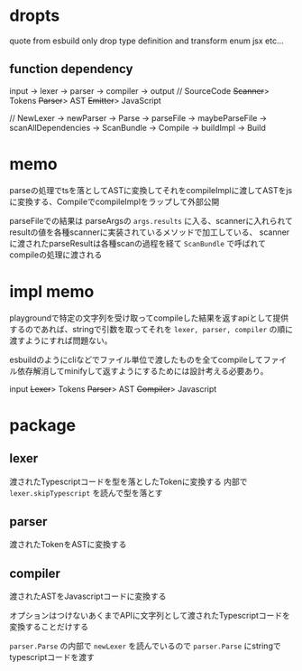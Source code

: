 # dropts

quote from esbuild
only drop type definition and transform enum jsx etc...

## function dependency
input -> lexer -> parser -> compiler -> output
// SourceCode ~~Scanner~~> Tokens ~~Parser~~> AST ~~Emitter~~> JavaScript

// NewLexer -> newParser -> Parse -> parseFile -> maybeParseFile -> scanAllDependencies -> ScanBundle -> Compile -> buildImpl -> Build

# memo
parseの処理でtsを落としてASTに変換してそれをcompileImplに渡してASTをjsに変換する、CompileでcompileImplをラップして外部公開

<!-- ScanBundleの処理は必要ないと思うのでparseFileで返したParseResultをそのままcompileImplに渡す -->

parseFileでの結果は parseArgsの `args.results` に入る、scannerに入れられてresultの値を各種scannerに実装されているメソッドで加工している、
scannerに渡されたparseResultは各種scanの過程を経て `ScanBundle` で呼ばれてcompileの処理に渡される

# impl memo
playgroundで特定の文字列を受け取ってcompileした結果を返すapiとして提供するのであれば、stringで引数を取ってそれを `lexer, parser, compiler` の順に渡すようにすれば問題ない。

esbuildのようにcliなどでファイル単位で渡したものを全てcompileしてファイル依存解消してminifyして返すようにするためには設計考える必要あり。

input ~~Lexer~~> Tokens ~~Parser~~> AST ~~Compiler~~> Javascript

# package
## lexer
渡されたTypescriptコードを型を落としたTokenに変換する
内部で `lexer.skipTypescript` を読んで型を落とす

## parser
渡されたTokenをASTに変換する

## compiler
渡されたASTをJavascriptコードに変換する

オプションはつけないあくまでAPIに文字列として渡されたTypescriptコードを変換することだけする

`parser.Parse` の内部で `newLexer` を読んでいるので `parser.Parse` にstringでtypescriptコードを渡す
